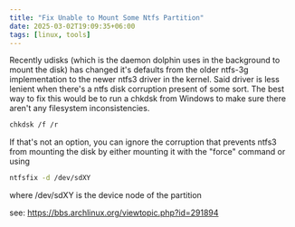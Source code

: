 ```yaml
---
title: "Fix Unable to Mount Some Ntfs Partition"
date: 2025-03-02T19:09:35+06:00
tags: [linux, tools]
---
```


Recently udisks (which is the daemon dolphin uses in the background to mount the disk) has changed it's defaults from the older ntfs-3g implementation to the newer ntfs3 driver in the kernel. Said driver is less lenient when there's a ntfs disk corruption present of some sort. The best way to fix this would be to run a chkdsk from Windows to make sure there aren't any filesystem inconsistencies.

```sh
chkdsk /f /r
```

If that's not an option, you can ignore the corruption that prevents ntfs3 from mounting the disk by either mounting it with the "force" command or using

```sh
ntfsfix -d /dev/sdXY
```

where /dev/sdXY is the device node of the partition

see: https://bbs.archlinux.org/viewtopic.php?id=291894
